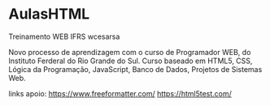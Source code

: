 # AulasHTML
Treinamento WEB IFRS wcesarsa

Novo processo de aprendizagem com o curso de Programador WEB, do Instituto Ferderal do Rio Grande do Sul.
Curso baseado em HTML5, CSS, Lógica da Programação, JavaScript, Banco de Dados, Projetos de Sistemas Web.


links apoio:
https://www.freeformatter.com/
https://html5test.com/

